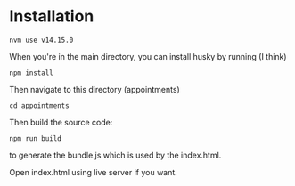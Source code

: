 # Installation

```
nvm use v14.15.0
```

When you're in the main directory, you can install husky by running (I think)
```
npm install
```

Then navigate to this directory (appointments)

```
cd appointments
```
Then build the source code:
```
npm run build
```
to generate the bundle.js which is used by the index.html.

Open index.html using live server if you want.